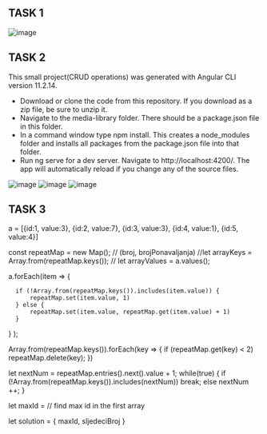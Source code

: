 
## TASK 1
![image](https://user-images.githubusercontent.com/52496724/134902289-e0310da0-0692-4534-a7c3-0a9e0635fa2e.png)


## TASK 2

This small project(CRUD operations) was generated with Angular CLI version 11.2.14.

- Download or clone the code from this repository. If you download as a zip file, be sure to unzip it.
- Navigate to the media-library folder. There should be a package.json file in this folder.
- In a command window type npm install. This creates a node_modules folder and installs all packages from the package.json file into that folder.
- Run ng serve for a dev server. Navigate to http://localhost:4200/. The app will automatically reload if you change any of the source files.

![image](https://user-images.githubusercontent.com/52496724/135042131-5aa16955-d5e0-4525-9274-df25e4091cdf.png)
![image](https://user-images.githubusercontent.com/52496724/135042348-21555580-6dee-4fac-88ae-5a90bc156e55.png)
![image](https://user-images.githubusercontent.com/52496724/135042417-a95cff57-42ff-4d33-8304-abaeb13110cf.png)


## TASK 3

  a = [{id:1, value:3}, {id:2, value:7}, {id:3, value:3}, {id:4, value:1}, {id:5, value:4}]

  const repeatMap = new Map();     // (broj, brojPonavaljanja)
  //let arrayKeys = Array.from(repeatMap.keys());
  // let arrayValues = a.values();

  a.forEach(item => {

      if (!Array.from(repeatMap.keys()).includes(item.value)) {
          repeatMap.set(item.value, 1)
      } else {
          repeatMap.set(item.value, repeatMap.get(item.value) + 1)
      }
  }
  );

  Array.from(repeatMap.keys()).forEach(key => {
      if (repeatMap.get(key) < 2)
          repeatMap.delete(key);
  })

  let nextNum = repeatMap.entries().next().value + 1;
  while(true) {
      if (!Array.from(repeatMap.keys()).includes(nextNum))
          break;
      else
          nextNum ++;
  }

  let maxId = // find max id in the first array

  let solution = { maxId, sljedeciBroj }
